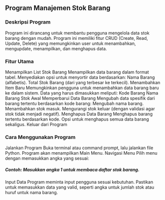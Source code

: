 ## Program Manajemen Stok Barang

### Deskripsi Program
Program ini dirancang untuk membantu pengguna mengelola data stok barang dengan mudah. Program ini memiliki fitur CRUD (Create, Read, Update, Delete) yang memungkinkan user untuk menambahkan, mengupdate, menampilkan, dan menghapus data.

### Fitur Utama
Menampilkan List Stok Barang
Menampilkan data barang dalam format tabel.
Menyediakan opsi untuk menyortir data berdasarkan:
Nama Barang (alfabetis).
Total Stok Barang (dari yang terbesar ke terkecil).
Menambahkan Item Baru
Memungkinkan pengguna untuk menambahkan data barang baru ke dalam sistem.
Data yang harus dimasukkan meliputi:
Kode Barang
Nama Barang
Stok Awal
Memperbarui Data Barang
Mengubah data spesifik dari barang tertentu berdasarkan kode barang:
Mengubah nama barang.
Menambahkan stok masuk.
Mengurangi stok keluar (dengan validasi agar stok tidak menjadi negatif).
Menghapus Data Barang
Menghapus barang tertentu berdasarkan kode.
Opsi untuk menghapus semua data barang sekaligus.
Keluar dari Program

### Cara Menggunakan Program
Jalankan Program
Buka terminal atau command prompt, lalu jalankan file Python. 
Program akan menampilkan Main Menu.
Navigasi Menu
Pilih menu dengan memasukkan angka yang sesuai:

##### Contoh: Masukkan angka 1 untuk membaca daftar stok barang.
Input Data
Program meminta input pengguna sesuai kebutuhan. 
Pastikan untuk memasukkan data yang valid, seperti angka untuk jumlah stok atau huruf untuk nama barang.
